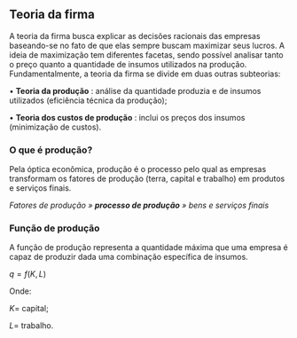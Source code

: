 ## Teoria da firma
A teoria da firma busca explicar as decisões racionais das empresas baseando-se no fato de que elas sempre buscam maximizar seus lucros. A ideia de maximização tem diferentes facetas, sendo possível analisar tanto o preço quanto a quantidade de insumos utilizados na produção. Fundamentalmente, a teoria da firma se divide em duas outras subteorias:

• **Teoria da produção** : análise da quantidade produzia e de insumos utilizados (eficiência técnica da produção);

• **Teoria dos custos de produção** : inclui os preços dos insumos (minimização de custos).

### O que é produção?
Pela óptica econômica, produção é o processo pelo qual as empresas transformam os fatores de produção (terra, capital e trabalho) em produtos e serviços finais.

*Fatores de produção » **processo de produção** » bens e serviços finais*
### Função de produção
A função de produção representa a quantidade máxima que uma empresa é capaz de produzir dada uma combinação específica de insumos.

$q=f(K,L)$

Onde:

$K=$ capital;

$L=$ trabalho.

